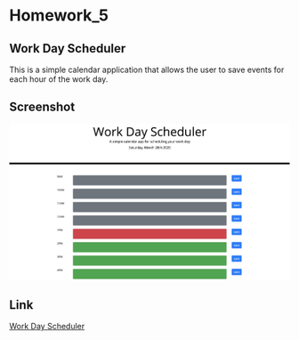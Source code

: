 # Homework_5
## Work Day Scheduler
This is a simple calendar application that allows the user to save events for each hour of the work day.
## Screenshot
![image description](assets/image/screenshot.png)
## Link
[Work Day Scheduler](https://terry0532.github.io/Homework_5/)